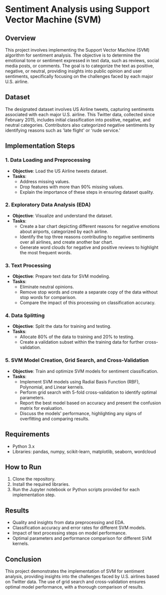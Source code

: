 # Sentiment Analysis using Support Vector Machine (SVM)

## Overview
This project involves implementing the Support Vector Machine (SVM) algorithm for sentiment analysis. The objective is to determine the emotional tone or sentiment expressed in text data, such as reviews, social media posts, or comments. The goal is to categorize the text as positive, negative, or neutral, providing insights into public opinion and user sentiments, specifically focusing on the challenges faced by each major U.S. airline.

## Dataset
The designated dataset involves US Airline tweets, capturing sentiments associated with each major U.S. airline. This Twitter data, collected since February 2015, includes initial classification into positive, negative, and neutral categories. Contributors also categorized negative sentiments by identifying reasons such as 'late flight' or 'rude service.'

## Implementation Steps

### 1. Data Loading and Preprocessing
- **Objective**: Load the US Airline tweets dataset.
- **Tasks**:
  - Address missing values.
  - Drop features with more than 90% missing values.
  - Explain the importance of these steps in ensuring dataset quality.

### 2. Exploratory Data Analysis (EDA)
- **Objective**: Visualize and understand the dataset.
- **Tasks**:
  - Create a bar chart depicting different reasons for negative emotions about airports, categorized by each airline.
  - Identify the top three reasons contributing to negative sentiments over all airlines, and create another bar chart.
  - Generate word clouds for negative and positive reviews to highlight the most frequent words.

### 3. Text Processing
- **Objective**: Prepare text data for SVM modeling.
- **Tasks**:
  - Eliminate neutral opinions.
  - Remove stop words and create a separate copy of the data without stop words for comparison.
  - Compare the impact of this processing on classification accuracy.

### 4. Data Splitting
- **Objective**: Split the data for training and testing.
- **Tasks**:
  - Allocate 80% of the data to training and 20% to testing.
  - Create a validation subset within the training data for further cross-validation.

### 5. SVM Model Creation, Grid Search, and Cross-Validation
- **Objective**: Train and optimize SVM models for sentiment classification.
- **Tasks**:
  - Implement SVM models using Radial Basis Function (RBF), Polynomial, and Linear kernels.
  - Perform grid search with 5-fold cross-validation to identify optimal parameters.
  - Report the best model based on accuracy and present the confusion matrix for evaluation.
  - Discuss the models' performance, highlighting any signs of overfitting and comparing results.

## Requirements
- Python 3.x
- Libraries: pandas, numpy, scikit-learn, matplotlib, seaborn, wordcloud

## How to Run
1. Clone the repository.
2. Install the required libraries.
3. Run the Jupyter notebook or Python scripts provided for each implementation step.

## Results
- Quality and insights from data preprocessing and EDA.
- Classification accuracy and error rates for different SVM models.
- Impact of text processing steps on model performance.
- Optimal parameters and performance comparison for different SVM kernels.

## Conclusion
This project demonstrates the implementation of SVM for sentiment analysis, providing insights into the challenges faced by U.S. airlines based on Twitter data. The use of grid search and cross-validation ensures optimal model performance, with a thorough comparison of results.


